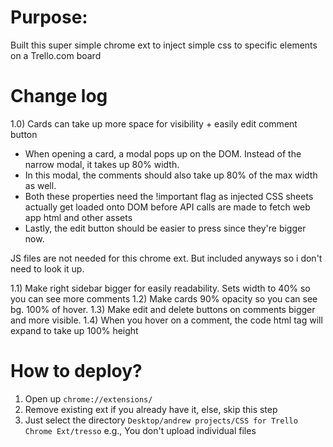 # Purpose: 

Built this super simple chrome ext to inject simple css to specific elements on a Trello.com board

# Change log

1.0) Cards can take up more space for visibility + easily edit comment button

- When opening a card, a modal pops up on the DOM. Instead of the narrow modal, it takes up 80% width.
- In this modal, the comments should also take up 80% of the max width as well.
- Both these properties need the !important flag as injected CSS sheets actually get loaded onto DOM before API calls are made to fetch web app html and other assets
- Lastly, the edit button should be easier to press since they're bigger now.

JS files are not needed for this chrome ext. But included anyways so i don't need to look it up.

1.1) Make right sidebar bigger for easily readability. Sets width to 40% so you can see more comments
1.2) Make cards 90% opacity so you can see bg. 100% of hover.
1.3) Make edit and delete buttons on comments bigger and more visible.
1.4) When you hover on a comment, the code html tag will expand to take up 100% height

# How to deploy?

1) Open up `chrome://extensions/`
2) Remove existing ext if you already have it, else, skip this step
3) Just select the directory `Desktop/andrew projects/CSS for Trello Chrome Ext/tresso`
e.g., You don't upload individual files